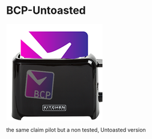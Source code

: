 # BCP-Untoasted
![](https://github.com/legitbox/BCP-Untoasted/blob/untoast/untoasted.png?raw=true)

the same claim pilot but a non tested, Untoasted version
